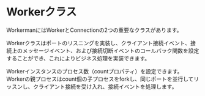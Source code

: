 # Workerクラス
WorkermanにはWorkerとConnectionの2つの重要なクラスがあります。

Workerクラスはポートのリスニングを実装し、クライアント接続イベント、接続上のメッセージイベント、および接続切断イベントのコールバック関数を設定することができ、これによりビジネス処理を実装できます。

Workerインスタンスのプロセス数（countプロパティ）を設定できます。Workerの親プロセスはcount個の子プロセスをforkし、同じポートを並行してリッスンし、クライアント接続を受け入れ、接続イベントを処理します。

